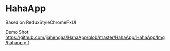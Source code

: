 # HahaApp
Based on ReduxStyleChromeFxUI

Demo Shot:
https://github.com/jiahengaa/HahaApp/blob/master/HahaApp/HahaApp/Img/hahapp.gif
